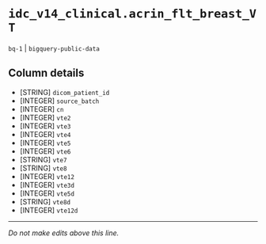 # `idc_v14_clinical.acrin_flt_breast_VT`
`bq-1` | `bigquery-public-data`

## Column details
* [STRING]    `dicom_patient_id`
* [INTEGER]   `source_batch`
* [INTEGER]   `cn`
* [INTEGER]   `vte2`
* [INTEGER]   `vte3`
* [INTEGER]   `vte4`
* [INTEGER]   `vte5`
* [INTEGER]   `vte6`
* [STRING]    `vte7`
* [STRING]    `vte8`
* [INTEGER]   `vte12`
* [INTEGER]   `vte3d`
* [INTEGER]   `vte5d`
* [STRING]    `vte8d`
* [INTEGER]   `vte12d`

-------------------------------------------------------------------------------
*Do not make edits above this line.*
